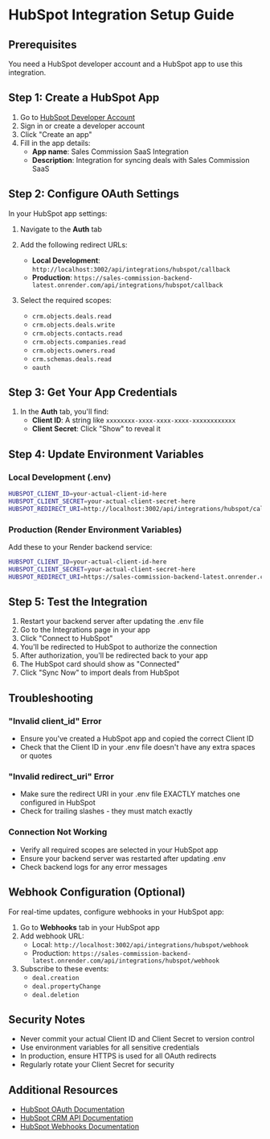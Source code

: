 # HubSpot Integration Setup Guide

## Prerequisites
You need a HubSpot developer account and a HubSpot app to use this integration.

## Step 1: Create a HubSpot App

1. Go to [HubSpot Developer Account](https://app.hubspot.com/developers/)
2. Sign in or create a developer account
3. Click "Create an app" 
4. Fill in the app details:
   - **App name**: Sales Commission SaaS Integration
   - **Description**: Integration for syncing deals with Sales Commission SaaS

## Step 2: Configure OAuth Settings

In your HubSpot app settings:

1. Navigate to the **Auth** tab
2. Add the following redirect URLs:
   - **Local Development**: `http://localhost:3002/api/integrations/hubspot/callback`
   - **Production**: `https://sales-commission-backend-latest.onrender.com/api/integrations/hubspot/callback`

3. Select the required scopes:
   - `crm.objects.deals.read`
   - `crm.objects.deals.write`
   - `crm.objects.contacts.read`
   - `crm.objects.companies.read`
   - `crm.objects.owners.read`
   - `crm.schemas.deals.read`
   - `oauth`

## Step 3: Get Your App Credentials

1. In the **Auth** tab, you'll find:
   - **Client ID**: A string like `xxxxxxxx-xxxx-xxxx-xxxx-xxxxxxxxxxxx`
   - **Client Secret**: Click "Show" to reveal it

## Step 4: Update Environment Variables

### Local Development (.env)
```bash
HUBSPOT_CLIENT_ID=your-actual-client-id-here
HUBSPOT_CLIENT_SECRET=your-actual-client-secret-here
HUBSPOT_REDIRECT_URI=http://localhost:3002/api/integrations/hubspot/callback
```

### Production (Render Environment Variables)
Add these to your Render backend service:
```bash
HUBSPOT_CLIENT_ID=your-actual-client-id-here
HUBSPOT_CLIENT_SECRET=your-actual-client-secret-here
HUBSPOT_REDIRECT_URI=https://sales-commission-backend-latest.onrender.com/api/integrations/hubspot/callback
```

## Step 5: Test the Integration

1. Restart your backend server after updating the .env file
2. Go to the Integrations page in your app
3. Click "Connect to HubSpot" 
4. You'll be redirected to HubSpot to authorize the connection
5. After authorization, you'll be redirected back to your app
6. The HubSpot card should show as "Connected"
7. Click "Sync Now" to import deals from HubSpot

## Troubleshooting

### "Invalid client_id" Error
- Ensure you've created a HubSpot app and copied the correct Client ID
- Check that the Client ID in your .env file doesn't have any extra spaces or quotes

### "Invalid redirect_uri" Error  
- Make sure the redirect URI in your .env file EXACTLY matches one configured in HubSpot
- Check for trailing slashes - they must match exactly

### Connection Not Working
- Verify all required scopes are selected in your HubSpot app
- Ensure your backend server was restarted after updating .env
- Check backend logs for any error messages

## Webhook Configuration (Optional)

For real-time updates, configure webhooks in your HubSpot app:

1. Go to **Webhooks** tab in your HubSpot app
2. Add webhook URL: 
   - Local: `http://localhost:3002/api/integrations/hubspot/webhook`
   - Production: `https://sales-commission-backend-latest.onrender.com/api/integrations/hubspot/webhook`
3. Subscribe to these events:
   - `deal.creation`
   - `deal.propertyChange`
   - `deal.deletion`

## Security Notes

- Never commit your actual Client ID and Client Secret to version control
- Use environment variables for all sensitive credentials
- In production, ensure HTTPS is used for all OAuth redirects
- Regularly rotate your Client Secret for security

## Additional Resources

- [HubSpot OAuth Documentation](https://developers.hubspot.com/docs/api/oauth)
- [HubSpot CRM API Documentation](https://developers.hubspot.com/docs/api/crm/deals)
- [HubSpot Webhooks Documentation](https://developers.hubspot.com/docs/api/webhooks)